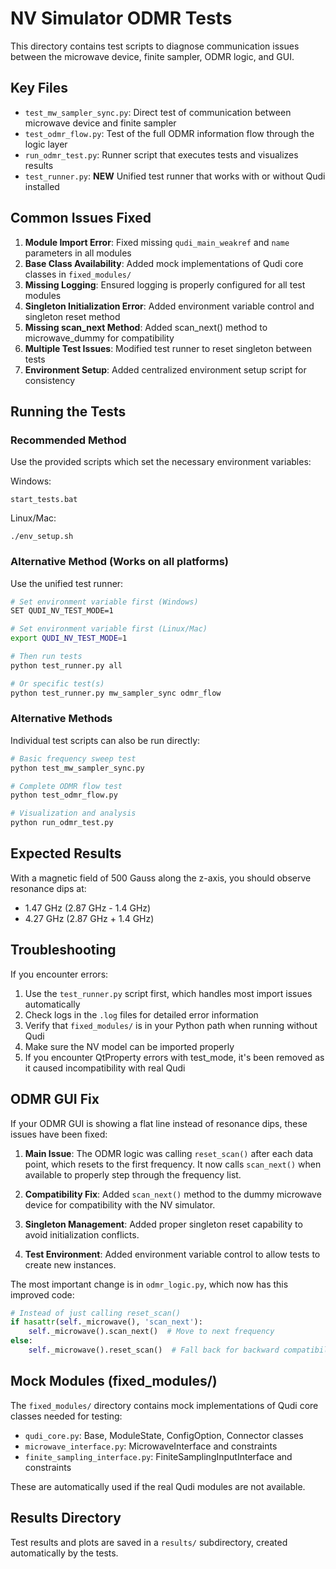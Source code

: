 # NV Simulator ODMR Tests

This directory contains test scripts to diagnose communication issues between the microwave device, finite sampler, ODMR logic, and GUI.

## Key Files

- `test_mw_sampler_sync.py`: Direct test of communication between microwave device and finite sampler
- `test_odmr_flow.py`: Test of the full ODMR information flow through the logic layer
- `run_odmr_test.py`: Runner script that executes tests and visualizes results
- `test_runner.py`: **NEW** Unified test runner that works with or without Qudi installed

## Common Issues Fixed

1. **Module Import Error**: Fixed missing `qudi_main_weakref` and `name` parameters in all modules
2. **Base Class Availability**: Added mock implementations of Qudi core classes in `fixed_modules/`
3. **Missing Logging**: Ensured logging is properly configured for all test modules
4. **Singleton Initialization Error**: Added environment variable control and singleton reset method
5. **Missing scan_next Method**: Added scan_next() method to microwave_dummy for compatibility
6. **Multiple Test Issues**: Modified test runner to reset singleton between tests
7. **Environment Setup**: Added centralized environment setup script for consistency

## Running the Tests

### Recommended Method

Use the provided scripts which set the necessary environment variables:

Windows:
```
start_tests.bat
```

Linux/Mac:
```
./env_setup.sh
```

### Alternative Method (Works on all platforms)

Use the unified test runner:

```bash
# Set environment variable first (Windows)
SET QUDI_NV_TEST_MODE=1

# Set environment variable first (Linux/Mac)
export QUDI_NV_TEST_MODE=1

# Then run tests
python test_runner.py all

# Or specific test(s)
python test_runner.py mw_sampler_sync odmr_flow
```

### Alternative Methods

Individual test scripts can also be run directly:

```bash
# Basic frequency sweep test
python test_mw_sampler_sync.py

# Complete ODMR flow test
python test_odmr_flow.py

# Visualization and analysis
python run_odmr_test.py
```

## Expected Results

With a magnetic field of 500 Gauss along the z-axis, you should observe resonance dips at:
- 1.47 GHz (2.87 GHz - 1.4 GHz)
- 4.27 GHz (2.87 GHz + 1.4 GHz)

## Troubleshooting

If you encounter errors:

1. Use the `test_runner.py` script first, which handles most import issues automatically
2. Check logs in the `.log` files for detailed error information
3. Verify that `fixed_modules/` is in your Python path when running without Qudi
4. Make sure the NV model can be imported properly
5. If you encounter QtProperty errors with test_mode, it's been removed as it caused incompatibility with real Qudi

## ODMR GUI Fix

If your ODMR GUI is showing a flat line instead of resonance dips, these issues have been fixed:

1. **Main Issue**: The ODMR logic was calling `reset_scan()` after each data point, which resets to the first frequency. It now calls `scan_next()` when available to properly step through the frequency list.

2. **Compatibility Fix**: Added `scan_next()` method to the dummy microwave device for compatibility with the NV simulator.

3. **Singleton Management**: Added proper singleton reset capability to avoid initialization conflicts.

4. **Test Environment**: Added environment variable control to allow tests to create new instances.

The most important change is in `odmr_logic.py`, which now has this improved code:

```python
# Instead of just calling reset_scan()
if hasattr(self._microwave(), 'scan_next'):
    self._microwave().scan_next()  # Move to next frequency
else:
    self._microwave().reset_scan()  # Fall back for backward compatibility
```

## Mock Modules (fixed_modules/)

The `fixed_modules/` directory contains mock implementations of Qudi core classes needed for testing:

- `qudi_core.py`: Base, ModuleState, ConfigOption, Connector classes
- `microwave_interface.py`: MicrowaveInterface and constraints
- `finite_sampling_interface.py`: FiniteSamplingInputInterface and constraints

These are automatically used if the real Qudi modules are not available.

## Results Directory

Test results and plots are saved in a `results/` subdirectory, created automatically by the tests.